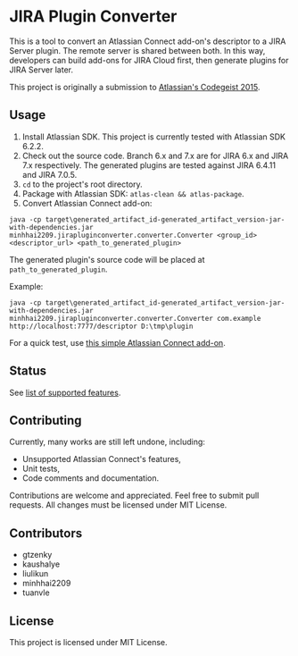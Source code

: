 # JIRA Plugin Converter

This is a tool to convert an Atlassian Connect add-on's descriptor to a JIRA Server plugin. The remote server is shared between both. In this way, developers can build add-ons for JIRA Cloud first, then generate plugins for JIRA Server later.

This project is originally a submission to [Atlassian's Codegeist 2015](http://devpost.com/software/plugin-generator-from-atlassian-connect-to-jira-server-srdgvc).

## Usage

1. Install Atlassian SDK. This project is currently tested with Atlassian SDK 6.2.2.
2. Check out the source code. Branch 6.x and 7.x are for JIRA 6.x and JIRA 7.x respectively. The generated plugins are tested against JIRA 6.4.11 and JIRA 7.0.5.
3. `cd` to the project's root directory.
4. Package with Atlassian SDK: `atlas-clean && atlas-package`.
5. Convert Atlassian Connect add-on:

`java -cp target\generated_artifact_id-generated_artifact_version-jar-with-dependencies.jar minhhai2209.jirapluginconverter.converter.Converter <group_id> <descriptor_url> <path_to_generated_plugin>`

The generated plugin's source code will be placed at `path_to_generated_plugin`.

Example:

`java -cp target\generated_artifact_id-generated_artifact_version-jar-with-dependencies.jar minhhai2209.jirapluginconverter.converter.Converter com.example http://localhost:7777/descriptor D:\tmp\plugin`

For a quick test, use [this simple Atlassian Connect add-on](https://github.com/minhhai2209/jira-plugin-converter-demo).

## Status

See [list of supported features](https://github.com/minhhai2209/jira-plugin-converter/wiki/Features).

## Contributing

Currently, many works are still left undone, including:
* Unsupported Atlassian Connect's features,
* Unit tests,
* Code comments and documentation.

Contributions are welcome and appreciated. Feel free to submit pull requests. All changes must be licensed under MIT License.

## Contributors

* gtzenky
* kaushalye
* liulikun
* minhhai2209
* tuanvle

## License

This project is licensed under MIT License.
